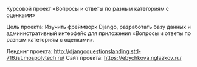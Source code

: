 ﻿Курсовой проект «Вопросы и ответы по разным категориям с оценками»
  
  Цель проекта: 
  Изучить фреймворк Django, разработать базу данных и административный интерфейс для приложения «Вопросы и ответы по разным категориям с оценками».
  
  Лендинг проекта: http://djangoquestionslanding.std-716.ist.mospolytech.ru/ 
  Сайт проекта: https://ebychkova.nglazkov.ru/ 
